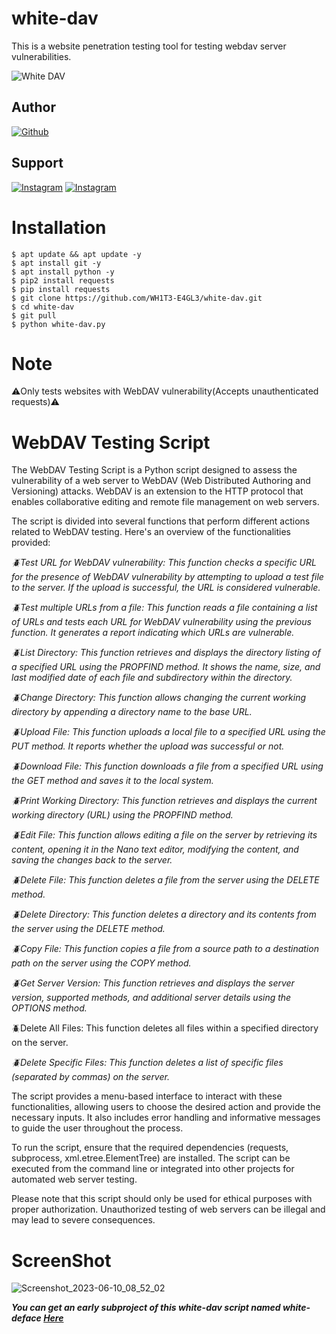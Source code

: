 # white-dav
This is a website penetration testing tool for testing webdav server vulnerabilities.


![White DAV](https://github.com/WH1T3-E4GL3/white-dav/assets/118425907/f9c3ae42-1853-43fe-95f5-d312b113c716)


## Author
<a href="https://github.com/WH1T3-E4GL3"><img title="Github" src="https://img.shields.io/badge/WH1T3-E4GL3-brightgreen?style=for-the-badge&logo=github"></a>
## Support
[![Instagram](https://img.shields.io/badge/TELEGRAM-red?style=for-the-badge&logo=telegram)](https://t.me/Ka_KsHi_HaTaKe)       [![Instagram](https://img.shields.io/badge/INSTAGRAM-FOLLOW-green?style=for-the-badge&logo=instagram)](https://www.instagram.com/whxite.exe)


# Installation
    $ apt update && apt update -y
    $ apt install git -y
    $ apt install python -y
    $ pip2 install requests
    $ pip install requests
    $ git clone https://github.com/WH1T3-E4GL3/white-dav.git
    $ cd white-dav
    $ git pull
    $ python white-dav.py
    
    
# Note

⚠️Only tests websites with WebDAV vulnerability(Accepts unauthenticated requests)⚠️ 


# WebDAV Testing Script

The WebDAV Testing Script is a Python script designed to assess the vulnerability of a web server to WebDAV (Web Distributed Authoring and Versioning) attacks. WebDAV is an extension to the HTTP protocol that enables collaborative editing and remote file management on web servers.

The script is divided into several functions that perform different actions related to WebDAV testing. Here's an overview of the functionalities provided:

<i>🪲Test URL for WebDAV vulnerability: This function checks a specific URL for the presence of WebDAV vulnerability by attempting to upload a test file to the server. If the upload is successful, the URL is considered vulnerable.</i>

<i>🪲Test multiple URLs from a file: This function reads a file containing a list of URLs and tests each URL for WebDAV vulnerability using the previous function. It generates a report indicating which URLs are vulnerable.</i>

<i>🪲List Directory: This function retrieves and displays the directory listing of a specified URL using the PROPFIND method. It shows the name, size, and last modified date of each file and subdirectory within the directory.</i>

<i>🪲Change Directory: This function allows changing the current working directory by appending a directory name to the base URL.</i>

<i>🪲Upload File: This function uploads a local file to a specified URL using the PUT method. It reports whether the upload was successful or not.</i>

<i>🪲Download File: This function downloads a file from a specified URL using the GET method and saves it to the local system.</i>

<i>🪲Print Working Directory: This function retrieves and displays the current working directory (URL) using the PROPFIND method.</i>

<i>🪲Edit File: This function allows editing a file on the server by retrieving its content, opening it in the Nano text editor, modifying the content, and saving the changes back to the server.</i>

<i>🪲Delete File: This function deletes a file from the server using the DELETE method.</i>

<i>🪲Delete Directory: This function deletes a directory and its contents from the server using the DELETE method.</i>

<i>🪲Copy File: This function copies a file from a source path to a destination path on the server using the COPY method.</i>

<i>🪲Get Server Version: This function retrieves and displays the server version, supported methods, and additional server details using the OPTIONS method.</i>

🪲Delete All Files: This function deletes all files within a specified directory on the server.</i>

<i>🪲Delete Specific Files: This function deletes a list of specific files (separated by commas) on the server.</i>

The script provides a menu-based interface to interact with these functionalities, allowing users to choose the desired action and provide the necessary inputs. It also includes error handling and informative messages to guide the user throughout the process.

To run the script, ensure that the required dependencies (requests, subprocess, xml.etree.ElementTree) are installed. The script can be executed from the command line or integrated into other projects for automated web server testing.

Please note that this script should only be used for ethical purposes with proper authorization. Unauthorized testing of web servers can be illegal and may lead to severe consequences.



# ScreenShot


![Screenshot_2023-06-10_08_52_02](https://github.com/WH1T3-E4GL3/white-dav/assets/118425907/ae1fe90f-61a9-4237-bc02-a3451673968b)

***You can get an early subproject of this white-dav script named white-deface [Here](https://github.com/WH1T3-E4GL3/white-deface)***
